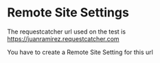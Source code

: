 # Remote Site Settings
The requestcatcher url used on the test is https://juanramirez.requestcatcher.com

You have to create a Remote Site Setting for this url

